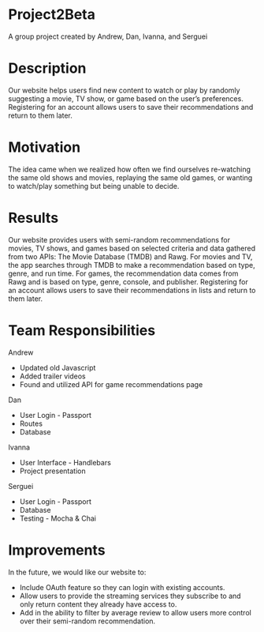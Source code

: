 # Project2Beta
A group project created by Andrew, Dan, Ivanna, and Serguei

# Description
Our website helps users find new content to watch or play by randomly suggesting a movie, TV show, or game based on the user’s preferences. Registering for an account allows users to save their recommendations and return to them later.

# Motivation
The idea came when we realized how often we find ourselves re-watching the same old shows and movies, replaying the same old games, or wanting to watch/play something but being unable to decide. 

# Results
Our website provides users with semi-random recommendations for movies, TV shows, and games based on selected criteria and data gathered from two APIs: The Movie Database (TMDB) and Rawg. For movies and TV,  the app searches through TMDB to make a recommendation based on type, genre, and run time. For games, the recommendation data comes from Rawg and is based on type, genre, console, and publisher. Registering for an account allows users to save their recommendations in lists and return to them later.

# Team Responsibilities
Andrew
  * Updated old Javascript 
  * Added trailer videos
  * Found and utilized API for game recommendations page

Dan
  * User Login - Passport
  * Routes
  * Database 

Ivanna
  * User Interface - Handlebars
  * Project presentation

Serguei
  * User Login - Passport
  * Database  
  * Testing - Mocha & Chai
  
# Improvements
In the future, we would like our website to: 
  * Include OAuth feature so they can login with existing accounts.
  * Allow users to provide the streaming services they subscribe to and only return content they already have access to.
  * Add in the ability to filter by average review to allow users more control over their semi-random recommendation. 




